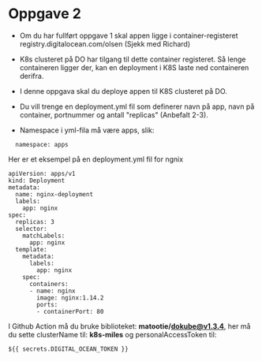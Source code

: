 # Oppgave 2

* Om du har fullført oppgave 1 skal appen ligge i container-registeret registry.digitalocean.com/olsen (Sjekk med Richard)

* K8s clusteret på DO har tilgang til dette container registeret. Så lenge containeren ligger der, kan en deployment i K8S laste ned containeren derifra.

* I denne oppgava skal du deploye appen til K8S clusteret på DO.

* Du vill trenge en deployment.yml fil som definerer navn på app, navn på container, portnummer og antall "replicas" (Anbefalt 2-3).

* Namespace i yml-fila må være apps, slik:
```
  namespace: apps
```

Her er et eksempel på en deployment.yml fil for ngnix

```
apiVersion: apps/v1
kind: Deployment
metadata:
  name: nginx-deployment
  labels:
    app: nginx
spec:
  replicas: 3
  selector:
    matchLabels:
      app: nginx
  template:
    metadata:
      labels:
        app: nginx
    spec:
      containers:
      - name: nginx
        image: nginx:1.14.2
        ports:
        - containerPort: 80

```

I Github Action må du bruke biblioteket: **matootie/dokube@v1.3.4**, her må du sette clusterName til: **k8s-miles**
og personalAccessToken til: 

```
${{ secrets.DIGITAL_OCEAN_TOKEN }}
```
